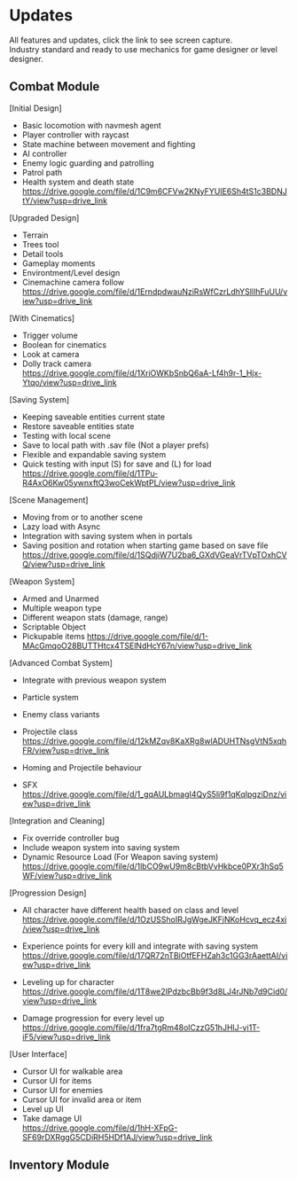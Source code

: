 # Updates  
All features and updates, click the link to see screen capture.  
Industry standard and ready to use mechanics for game designer or level designer.  
  
  
## Combat Module
[Initial Design]
- Basic locomotion with navmesh agent
- Player controller with raycast
- State machine between movement and fighting
- AI controller
- Enemy logic guarding and patrolling
- Patrol path
- Health system and death state  
https://drive.google.com/file/d/1C9m6CFVw2KNyFYUIE6Sh4tS1c3BDNJtY/view?usp=drive_link
  
  
[Upgraded Design]
- Terrain
- Trees tool
- Detail tools
- Gameplay moments
- Environtment/Level design
- Cinemachine camera follow  
https://drive.google.com/file/d/1ErndpdwauNziRsWfCzrLdhYSllIhFuUU/view?usp=drive_link
  
  
[With Cinematics]
- Trigger volume
- Boolean for cinematics
- Look at camera
- Dolly track camera  
https://drive.google.com/file/d/1XriOWKbSnbQ6aA-Lf4h9r-1_Hjx-Ytqo/view?usp=drive_link
  
  
[Saving System]
- Keeping saveable entities current state
- Restore saveable entities state
- Testing with local scene
- Save to local path with .sav file (Not a player prefs)
- Flexible and expandable saving system
- Quick testing with input (S) for save and (L) for load  
https://drive.google.com/file/d/1TPu-R4AxO6Kw05ywnxftQ3woCekWptPL/view?usp=drive_link
  
  
[Scene Management]
- Moving from or to another scene
- Lazy load with Async
- Integration with saving system when in portals
- Saving position and rotation when starting game based on save file
https://drive.google.com/file/d/1SQdjiW7U2ba6_GXdVGeaVrTVpTOxhCVQ/view?usp=drive_link
  
  
[Weapon System]
- Armed and Unarmed
- Multiple weapon type
- Different weapon stats (damage, range)
- Scriptable Object
- Pickupable items
https://drive.google.com/file/d/1-MAcGmqoO28BUTTHtcx4TSElNdHcY67n/view?usp=drive_link
  
  
[Advanced Combat System]
- Integrate with previous weapon system
- Particle system
- Enemy class variants
- Projectile class
https://drive.google.com/file/d/12kMZqv8KaXRg8wlADUHTNsgVtN5xqhFR/view?usp=drive_link
  
- Homing and Projectile behaviour
- SFX
https://drive.google.com/file/d/1_gqAULbmagI4QyS5li9f1qKqIpgziDnz/view?usp=drive_link
  
[Integration and Cleaning]
- Fix override controller bug
- Include weapon system into saving system
- Dynamic Resource Load (For Weapon saving system)
https://drive.google.com/file/d/1lbCO9wU9m8cBtbVvHkbce0PXr3hSq5WF/view?usp=drive_link
  
[Progression Design]
- All character have different health based on class and level
https://drive.google.com/file/d/1OzUSShoIRJgWgeJKFjNKoHcvq_ecz4xi/view?usp=drive_link
  
- Experience points for every kill and integrate with saving system
https://drive.google.com/file/d/17QR72nTBiOtfEFHZah3c1GG3rAaettAI/view?usp=drive_link
  
- Leveling up for character
https://drive.google.com/file/d/1T8we2IPdzbcBb9f3d8LJ4rJNb7d9Cid0/view?usp=drive_link
  
- Damage progression for every level up
https://drive.google.com/file/d/1fra7tgRm48olCzzG51hJHlJ-yi1T-iF5/view?usp=drive_link
  
  
[User Interface]  
- Cursor UI for walkable area  
- Cursor UI for items  
- Cursor UI for enemies   
- Cursor UI for invalid area or item  
- Level up UI  
- Take damage UI  
https://drive.google.com/file/d/1hH-XFpG-SF69rDXRggG5CDiRH5HDf1AJ/view?usp=drive_link
  
  
## Inventory Module  
  
